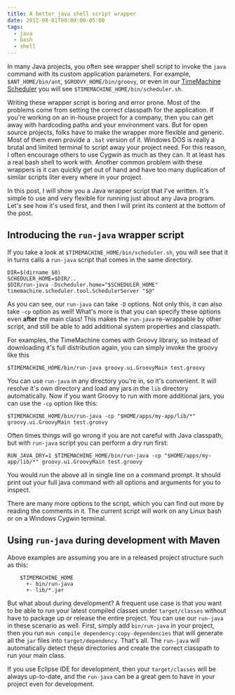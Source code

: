 ```yaml
---
title: A better java shell script wrapper
date: 2012-08-01T00:00:00-05:00
tags:
  - java
  - bash
  - shell
---
```


In many Java projects, you often see wrapper shell script to invoke the `java` command with its custom application parameters. For example, `$ANT_HOME/bin/ant`, `$GROOVY_HOME/bin/groovy`, or even in our [TimeMachine Scheduler](http://bitbucket.org/timemachine/scheduler) you will see `$TIMEMACHINE_HOME/bin/scheduler.sh`.

Writing these wrapper script is boring and error prone. Most of the problems come from setting the correct classpath for the application. If you're working on an in-house project for a company, then you can get away with hardcoding paths and your environment vars. But for open source projects, folks have to make the wrapper more flexible and generic. Most of them even provide a `.bat` version of it. Windows DOS is really a brutal and limited terminal to script away your project need. For this reason, I often encourage others to use Cygwin as much as they can. It at least has a real bash shell to work with. Another common problem with these wrappers is it can quickly get out of hand and have too many duplication of similar scripts liter every where in your project.

In this post, I will show you a Java wrapper script that I've written. It's simple to use and very flexible for running just about any Java program. Let's see how it's used first, and then I will print its content at the bottom of the post.

## Introducing the `run-java` wrapper script

If you take a look at `$TIMEMACHINE_HOME/bin/scheduler.sh`, you will see that it in turns calls a `run-java` script that comes in the same directory.

    DIR=$(dirname $0)
    SCHEDULER_HOME=$DIR/..
    $DIR/run-java -Dscheduler.home="$SCHEDULER_HOME" timemachine.scheduler.tool.SchedulerServer "$@"
    

As you can see, our `run-java` can take `-D` options. Not only this, it can also take `-cp` option as well! What's more is that you can specify these options even **after** the main class! This makes the `run-java` re-wrappable by other script, and still be able to add additional system properties and classpath.

For examples, the TimeMachine comes with Groovy library, so instead of downloading it's full distribution again, you can simply invoke the groovy like this

    $TIMEMACHINE_HOME/bin/run-java groovy.ui.GroovyMain test.groovy
    

You can use `run-java` in any directory you're in, so it's convenient. It will resolve it's own directory and load any jars in the `lib` directory automatically. Now if you want Groovy to run with more additional jars, you can use the `-cp` option like this:

    $TIMEMACHINE_HOME/bin/run-java -cp "$HOME/apps/my-app/lib/*" groovy.ui.GroovyMain test.groovy
    

Often times things will go wrong if you are not careful with Java classpath, but with `run-java` script you can perform a dry run first:

    RUN_JAVA_DRY=1 $TIMEMACHINE_HOME/bin/run-java -cp "$HOME/apps/my-app/lib/*" groovy.ui.GroovyMain test.groovy
    

You would run the above all in single line on a command prompt. It should print out your full java command with all options and arguments for you to inspect.

There are many more options to the script, which you can find out more by reading the comments in it. The current script will work on any Linux bash or on a Windows Cygwin terminal.

## Using `run-java` during development with Maven

Above examples are assuming you are in a released project structure such as this:

```
    $TIMEMACHINE_HOME
      +- bin/run-java
      +- lib/*.jar
```

But what about during development? A frequent use case is that you want to be able to run your latest compiled classes under `target/classes` without have to package up or release the entire project. You can use our `run-java` in these scenario as well. First, simply add `bin/run-java` in your project, then you run `mvn compile dependency:copy-dependencies` that will generate all the `jar` files into `target/dependency`. That's all. The `run-java` will automatically detect these directories and create the correct classpath to run your main class.

If you use Eclipse IDE for development, then your `target/classes` will be always up-to-date, and the `run-java` can be a great gem to have in your project even for development.
